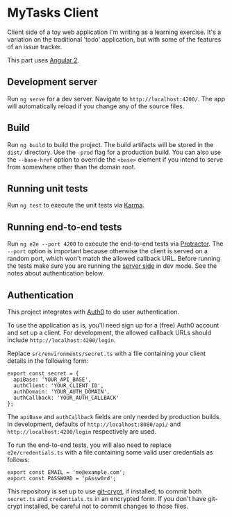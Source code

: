 # MyTasks Client

Client side of a toy web application I'm writing as a learning exercise. It's a variation on the traditional 'todo' application, but with some of the features of an issue tracker.

This part uses [Angular 2](https://angular.io).

## Development server

Run `ng serve` for a dev server. Navigate to `http://localhost:4200/`. The app will automatically reload if you change any of the source files.

## Build

Run `ng build` to build the project. The build artifacts will be stored in the `dist/` directory. Use the `-prod` flag for a production build. You can also use the `--base-href` option to override the `<base>` element if you intend to serve from somewhere other than the domain root.

## Running unit tests

Run `ng test` to execute the unit tests via [Karma](https://karma-runner.github.io).

## Running end-to-end tests

Run `ng e2e --port 4200` to execute the end-to-end tests via [Protractor](http://www.protractortest.org/).  The `--port`
option is important because otherwise the client is served on a random port, which won't match the allowed callback URL.
Before running the tests make sure you are running the [server side](https://github.com/rimesc/mytasks-server) in dev mode.
See the notes about authentication below.

## Authentication

This project integrates with [Auth0](https://auth0.com) to do user authentication.

To use the application as is, you'll need sign up for a (free) Auth0 account and set up a client. For development, the allowed callback URLs should include `http://localhost:4200/login`.

Replace `src/environments/secret.ts` with a file containing your client details in the following form:

    export const secret = {
      apiBase: 'YOUR_API_BASE',
      authClient: 'YOUR_CLIENT_ID',
      authDomain: 'YOUR_AUTH_DOMAIN',
      authCallback: 'YOUR_AUTH_CALLBACK'
    };

The `apiBase` and `authCallback` fields are only needed by production builds. In development, defaults of `http://localhost:8080/api/` and `http://localhost:4200/login` respectively are used.

To run the end-to-end tests, you will also need to replace `e2e/credentials.ts` with a file containing some valid user credentials as follows:

    export const EMAIL = 'me@example.com';
    export const PASSWORD = 'p&ssw0rd';

This repository is set up to use [git-crypt](https://github.com/AGWA/git-crypt), if installed, to commit both `secret.ts` and `credentials.ts` in an encrypted form. If you don't have git-crypt installed, be careful not to commit changes to those files.
